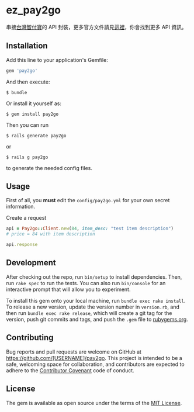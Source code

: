 # ez_pay2go

串接[台灣智付寶](https://www.pay2go.com)的 API 封裝，更多官方文件請見[這裡](https://www.pay2go.com/dw_files/info_api/pay2go_gateway_MPGapi_V1_1_3.pdf)，你會找到更多 API 資訊。

## Installation

Add this line to your application's Gemfile:

```ruby
gem 'pay2go'
```

And then execute:

    $ bundle

Or install it yourself as:

    $ gem install pay2go

Then you can run

    $ rails generate pay2go

or

    $ rails g pay2go

to generate the needed config files.

## Usage

First of all, you **must** edit the ```config/pay2go.yml``` for your own secret information.

Create a request

```ruby
api = Pay2go::Client.new(84, item_desc: "test item description")
# price = 84 with item description

api.response
```

## Development

After checking out the repo, run `bin/setup` to install dependencies. Then, run `rake spec` to run the tests. You can also run `bin/console` for an interactive prompt that will allow you to experiment.

To install this gem onto your local machine, run `bundle exec rake install`. To release a new version, update the version number in `version.rb`, and then run `bundle exec rake release`, which will create a git tag for the version, push git commits and tags, and push the `.gem` file to [rubygems.org](https://rubygems.org).

## Contributing

Bug reports and pull requests are welcome on GitHub at https://github.com/[USERNAME]/pay2go. This project is intended to be a safe, welcoming space for collaboration, and contributors are expected to adhere to the [Contributor Covenant](contributor-covenant.org) code of conduct.


## License

The gem is available as open source under the terms of the [MIT License](http://opensource.org/licenses/MIT).

